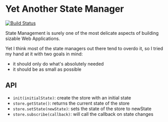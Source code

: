 # Yet Another State Manager

[![Build Status](https://travis-ci.org/mendaomn/yasm.svg?branch=master)](https://travis-ci.org/mendaomn/yasm)

State Management is surely one of the most delicate aspects of building sizable Web Applications. 

Yet I think most of the state managers out there tend to overdo it, so I tried my hand at it with two goals in mind:

- it should only do what's absolutely needed
- it should be as small as possible

## API

- `init(initialState)`: create the store with an initial state
- `store.getState()`: returns the current state of the store
- `store.setState(newState)`: sets the state of the store to newState
- `store.subscribe(callback)`: will call the callback on state changes